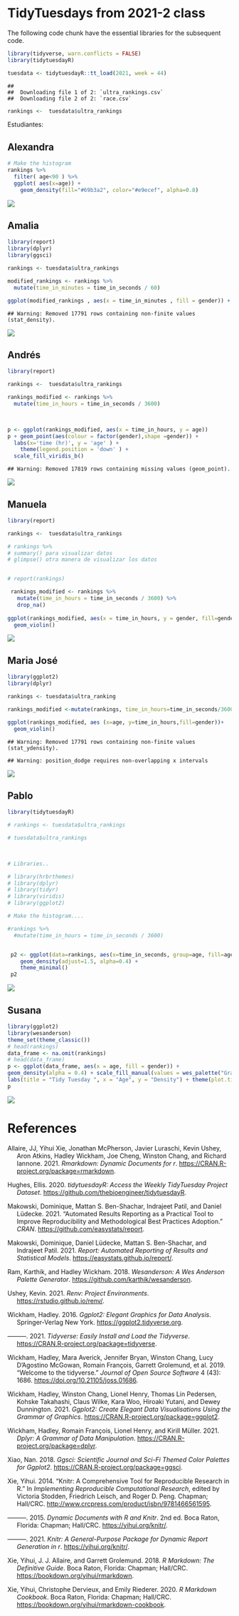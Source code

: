 TidyTuesdays from 2021-2 class
================

The following code chunk have the essential libraries for the subsequent
code.

``` r
library(tidyverse, warn.conflicts = FALSE)
library(tidytuesdayR)

tuesdata <- tidytuesdayR::tt_load(2021, week = 44)
```

    ## 
    ##  Downloading file 1 of 2: `ultra_rankings.csv`
    ##  Downloading file 2 of 2: `race.csv`

``` r
rankings <-  tuesdata$ultra_rankings
```

Estudiantes:

## Alexandra

``` r
# Make the histogram
rankings %>%
  filter( age<90 ) %>%
  ggplot( aes(x=age)) +
    geom_density(fill="#69b3a2", color="#e9ecef", alpha=0.8)
```

<img src="README_files/figure-gfm/Alexandra-1.png" style="display: block; margin: auto;" />

## Amalia

``` r
library(report)
library(dplyr)
library(ggsci)

rankings <- tuesdata$ultra_rankings

modified_rankings <- rankings %>%
  mutate(time_in_minutes = time_in_seconds / 60)

ggplot(modified_rankings , aes(x = time_in_minutes , fill = gender)) + geom_density(data = modified_rankings , alpha = 0.6) + theme_minimal() + labs(x = "Time in minutes", y = "Gender") + theme( legend.position = "left" , legend.title = element_blank()) + ggtitle("Proggress of gender vs time") + scale_fill_tron()
```

    ## Warning: Removed 17791 rows containing non-finite values (stat_density).

<img src="README_files/figure-gfm/Amalia-1.png" style="display: block; margin: auto;" />

## Andrés

``` r
library(report)

rankings <-  tuesdata$ultra_rankings

rankings_modified <- rankings %>%
  mutate(time_in_hours = time_in_seconds / 3600)

  

p <- ggplot(rankings_modified, aes(x = time_in_hours, y = age))  
p + geom_point(aes(colour = factor(gender),shape =gender)) +
  labs(x='time (hr)', y = 'age' ) +
    theme(legend.position = 'down' ) +
  scale_fill_viridis_b()
```

    ## Warning: Removed 17819 rows containing missing values (geom_point).

<img src="README_files/figure-gfm/Andres-1.png" style="display: block; margin: auto;" />

## Manuela

``` r
library(report)

rankings <-  tuesdata$ultra_rankings

# rankings %>%
# summary() para visualizar datos
# glimpse() otra manera de visualizar los datos


# report(rankings)

 rankings_modified <- rankings %>% 
   mutate(time_in_hours = time_in_seconds / 3600) %>% 
   drop_na()
  
ggplot(rankings_modified, aes(x = time_in_hours, y = gender, fill=gender)) +
  geom_violin()
```

<img src="README_files/figure-gfm/Manuela-1.png" style="display: block; margin: auto;" />

## Maria José

``` r
library(ggplot2)
library(dplyr)

rankings <- tuesdata$ultra_ranking

rankings_modified <-mutate(rankings, time_in_hours=time_in_seconds/3600)

ggplot(rankings_modified, aes (x=age, y=time_in_hours,fill=gender))+
  geom_violin()
```

    ## Warning: Removed 17791 rows containing non-finite values (stat_ydensity).

    ## Warning: position_dodge requires non-overlapping x intervals

<img src="README_files/figure-gfm/MariaJose-1.png" style="display: block; margin: auto;" />

## Pablo

``` r
library(tidytuesdayR)

# rankings <- tuesdata$ultra_rankings

# tuesdata$ultra_rankings

  

# Libraries..

# library(hrbrthemes)
# library(dplyr)
# library(tidyr)
# library(viridis)
# library(ggplot2)

# Make the histogram....

#rankings %>%
  #mutate(time_in_hours = time_in_seconds / 3600)


 p2 <- ggplot(data=rankings, aes(x=time_in_seconds, group=age, fill=age)) +
    geom_density(adjust=1.5, alpha=0.4) +
    theme_minimal()
 p2
```

<img src="README_files/figure-gfm/Pablo-1.png" style="display: block; margin: auto;" />

## Susana

``` r
library(ggplot2)
library(wesanderson)
theme_set(theme_classic()) 
# head(rankings)
data_frame <- na.omit(rankings)
# head(data_frame)
p <- ggplot(data_frame, aes(x = age, fill = gender)) + 
geom_density(alpha = 0.4) + scale_fill_manual(values = wes_palette("GrandBudapest2")) +
labs(title = "Tidy Tuesday ", x = "Age", y = "Density") + theme(plot.title = element_text(size = 14, face = "bold")) + theme(plot.title = element_text(hjust = 0.5))
p
```

<img src="README_files/figure-gfm/Susana-1.png" style="display: block; margin: auto;" />

# References

<div id="refs" class="references csl-bib-body hanging-indent">

<div id="ref-R-rmarkdown" class="csl-entry">

Allaire, JJ, Yihui Xie, Jonathan McPherson, Javier Luraschi, Kevin
Ushey, Aron Atkins, Hadley Wickham, Joe Cheng, Winston Chang, and
Richard Iannone. 2021. *Rmarkdown: Dynamic Documents for r*.
<https://CRAN.R-project.org/package=rmarkdown>.

</div>

<div id="ref-R-tidytuesdayR" class="csl-entry">

Hughes, Ellis. 2020. *tidytuesdayR: Access the Weekly TidyTuesday
Project Dataset*. <https://github.com/thebioengineer/tidytuesdayR>.

</div>

<div id="ref-report2021" class="csl-entry">

Makowski, Dominique, Mattan S. Ben-Shachar, Indrajeet Patil, and Daniel
Lüdecke. 2021. “Automated Results Reporting as a Practical Tool to
Improve Reproducibility and Methodological Best Practices Adoption.”
*CRAN*. <https://github.com/easystats/report>.

</div>

<div id="ref-R-report" class="csl-entry">

Makowski, Dominique, Daniel Lüdecke, Mattan S. Ben-Shachar, and
Indrajeet Patil. 2021. *Report: Automated Reporting of Results and
Statistical Models*. <https://easystats.github.io/report/>.

</div>

<div id="ref-R-wesanderson" class="csl-entry">

Ram, Karthik, and Hadley Wickham. 2018. *Wesanderson: A Wes Anderson
Palette Generator*. <https://github.com/karthik/wesanderson>.

</div>

<div id="ref-R-renv" class="csl-entry">

Ushey, Kevin. 2021. *Renv: Project Environments*.
<https://rstudio.github.io/renv/>.

</div>

<div id="ref-ggplot22016" class="csl-entry">

Wickham, Hadley. 2016. *Ggplot2: Elegant Graphics for Data Analysis*.
Springer-Verlag New York. <https://ggplot2.tidyverse.org>.

</div>

<div id="ref-R-tidyverse" class="csl-entry">

———. 2021. *Tidyverse: Easily Install and Load the Tidyverse*.
<https://CRAN.R-project.org/package=tidyverse>.

</div>

<div id="ref-tidyverse2019" class="csl-entry">

Wickham, Hadley, Mara Averick, Jennifer Bryan, Winston Chang, Lucy
D’Agostino McGowan, Romain François, Garrett Grolemund, et al. 2019.
“Welcome to the <span class="nocase">tidyverse</span>.” *Journal of Open
Source Software* 4 (43): 1686. <https://doi.org/10.21105/joss.01686>.

</div>

<div id="ref-R-ggplot2" class="csl-entry">

Wickham, Hadley, Winston Chang, Lionel Henry, Thomas Lin Pedersen,
Kohske Takahashi, Claus Wilke, Kara Woo, Hiroaki Yutani, and Dewey
Dunnington. 2021. *Ggplot2: Create Elegant Data Visualisations Using the
Grammar of Graphics*. <https://CRAN.R-project.org/package=ggplot2>.

</div>

<div id="ref-R-dplyr" class="csl-entry">

Wickham, Hadley, Romain François, Lionel Henry, and Kirill Müller. 2021.
*Dplyr: A Grammar of Data Manipulation*.
<https://CRAN.R-project.org/package=dplyr>.

</div>

<div id="ref-R-ggsci" class="csl-entry">

Xiao, Nan. 2018. *Ggsci: Scientific Journal and Sci-Fi Themed Color
Palettes for Ggplot2*. <https://CRAN.R-project.org/package=ggsci>.

</div>

<div id="ref-knitr2014" class="csl-entry">

Xie, Yihui. 2014. “Knitr: A Comprehensive Tool for Reproducible Research
in R.” In *Implementing Reproducible Computational Research*, edited by
Victoria Stodden, Friedrich Leisch, and Roger D. Peng. Chapman;
Hall/CRC. <http://www.crcpress.com/product/isbn/9781466561595>.

</div>

<div id="ref-knitr2015" class="csl-entry">

———. 2015. *Dynamic Documents with R and Knitr*. 2nd ed. Boca Raton,
Florida: Chapman; Hall/CRC. <https://yihui.org/knitr/>.

</div>

<div id="ref-R-knitr" class="csl-entry">

———. 2021. *Knitr: A General-Purpose Package for Dynamic Report
Generation in r*. <https://yihui.org/knitr/>.

</div>

<div id="ref-rmarkdown2018" class="csl-entry">

Xie, Yihui, J. J. Allaire, and Garrett Grolemund. 2018. *R Markdown: The
Definitive Guide*. Boca Raton, Florida: Chapman; Hall/CRC.
<https://bookdown.org/yihui/rmarkdown>.

</div>

<div id="ref-rmarkdown2020" class="csl-entry">

Xie, Yihui, Christophe Dervieux, and Emily Riederer. 2020. *R Markdown
Cookbook*. Boca Raton, Florida: Chapman; Hall/CRC.
<https://bookdown.org/yihui/rmarkdown-cookbook>.

</div>

</div>

